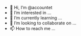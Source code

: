 - 👋 Hi, I’m @accountet
- 👀 I’m interested in ...
- 🌱 I’m currently learning ...
- 💞️ I’m looking to collaborate on ...
- 📫 How to reach me ...

<!---
accountet/accountet is a ✨ special ✨ repository because its `README.md` (this file) appears on your GitHub profile.
You can click the Preview link to take a look at your changes.
--->
